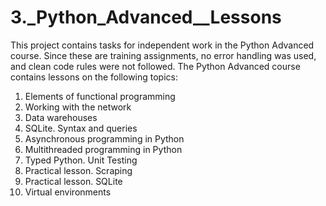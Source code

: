 # 3._Python_Advanced__Lessons

This project contains tasks for independent work in the Python Advanced course. Since these are training assignments, 
no error handling was used, and clean code rules were not followed.
The Python Advanced course contains lessons on the following topics:
1. Elements of functional programming
2. Working with the network
3. Data warehouses
4. SQLite. Syntax and queries
5. Asynchronous programming in Python
6. Multithreaded programming in Python
7. Typed Python. Unit Testing
8. Practical lesson. Scraping
9. Practical lesson. SQLite
10. Virtual environments
